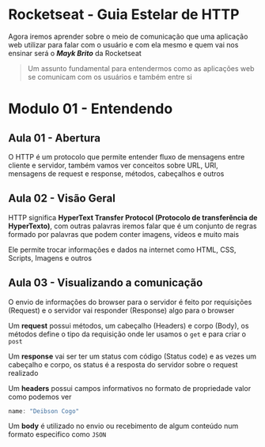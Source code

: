# Rocketseat - Guia Estelar de HTTP

Agora iremos aprender sobre o meio de comunicação que uma aplicação web utilizar para falar com o usuário e com ela mesmo e quem vai nos ensinar será o _**Mayk Brito**_ da Rocketseat

>Um assunto fundamental para entendermos como as aplicações web se comunicam com os usuários e também entre si

# Modulo 01 - Entendendo

## Aula 01 - Abertura
O HTTP é um protocolo que permite entender fluxo de mensagens entre cliente e servidor, também vamos ver conceitos sobre URL, URI, mensagens de request e response, métodos, cabeçalhos e outros

## Aula 02 - Visão Geral
HTTP significa **HyperText Transfer Protocol (Protocolo de transferência de HyperTexto)**, com outras palavras iremos falar que é um conjunto de regras formado por palavras que podem conter imagens, vídeos e muito mais

Ele permite trocar informações e dados na internet como HTML, CSS, Scripts, Imagens e outros

## Aula 03 - Visualizando a comunicação
O envio de informações do browser para o servidor é feito por requisições (Request) e o servidor vai responder (Response) algo para o browser

Um **request** possui métodos, um cabeçalho (Headers) e corpo (Body), os métodos define o tipo da requisição onde ler usamos o `get` e para criar o `post`

Um **response** vai ser ter um status com código (Status code) e as vezes um cabeçalho e corpo, os status é a resposta do servidor sobre o request realizado

Um **headers** possui campos informativos no formato de propriedade valor como podemos ver
```ts
name: "Deibson Cogo"
```

Um **body** é utilizado no envio ou recebimento de algum conteúdo num formato especifico como `JSON`
